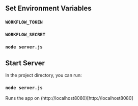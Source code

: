 ## Set Environment Variables

### `WORKFLOW_TOKEN`
### `WORKFLOW_SECRET`

### `node server.js`

## Start Server

In the project directory, you can run:

### `node server.js`

Runs the app on (http://localhost8080)[http://localhost8080]
